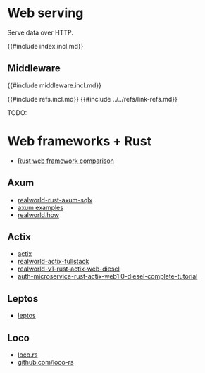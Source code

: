 # Web serving

Serve data over HTTP.

{{#include index.incl.md}}

## Middleware

{{#include middleware.incl.md}}

{{#include refs.incl.md}}
{{#include ../../refs/link-refs.md}}
<div class="hidden">
TODO:

# Web frameworks + Rust

- [Rust web framework comparison](https://github.com/flosse/rust-web-framework-comparison)

## Axum

- [realworld-rust-axum-sqlx](https://github.com/JoeyMckenzie/realworld-rust-axum-sqlx)
- [axum examples](https://github.com/tokio-rs/axum/tree/main/examples)
- [realworld.how](https://www.realworld.how/)

## Actix

- [actix](https://github.com/actix/actix)
- [realworld-actix-fullstack](https://github.com/Bechma/realworld-actix-fullstack)
- [realworld-v1-rust-actix-web-diesel](https://github.com/snamiki1212/realworld-v1-rust-actix-web-diesel)
- [auth-microservice-rust-actix-web1.0-diesel-complete-tutorial](https://gill.net.in/posts/auth-microservice-rust-actix-web1.0-diesel-complete-tutorial/)

## Leptos

- [leptos](https://github.com/leptos-rs/leptos)

## Loco

- [loco.rs](https://loco.rs/docs/getting-started/guide/)
- [github.com/loco-rs](https://github.com/loco-rs/loco)

</div>
